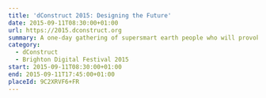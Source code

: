 ```yaml
---
title: 'dConstruct 2015: Designing the Future'
date: 2015-09-11T08:30:00+01:00
url: https://2015.dconstruct.org
summary: A one-day gathering of supersmart earth people who will provoke, entertain and stimulate you with their thoughts on this year’s theme of “Designing the Future”
category:
  - dConstruct
  - Brighton Digital Festival 2015
start: 2015-09-11T08:30:00+01:00
end: 2015-09-11T17:45:00+01:00
placeId: 9C2XRVF6+FR
---
```

